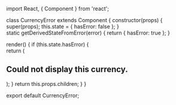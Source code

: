 import React, { Component } from 'react';

class CurrencyError extends Component {
    constructor(props) {
        super(props);
        this.state = {
          hasError: false
        };
    }  
    static getDerivedStateFromError(error) {
        return { hasError: true };
    }

  render() {
    if (this.state.hasError) {      
        return (
          <h2>Could not display this currency.</h2>
        );
      }
    return this.props.children;
  }
}

export default CurrencyError;
